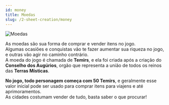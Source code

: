 ```yaml
---
id: money
title: Moedas
slug: /2-sheet-creation/money
---
```


![Moedas](https://fabulas-e-goblins-book.s3-us-west-2.amazonaws.com/criando-seu-personagem/moedas.png)

As moedas são sua forma de comprar e vender itens no jogo. <br/>
Algumas ocasiões e conquistas vão te fazer aumentar sua riqueza no jogo, e outras vão agir no caminho contrário. <br/>
A moeda do jogo é chamada de **Temirs**, e ela foi criada após a criação do **Conselho dos Augúrios**, orgão que representa a união de todos os reinos das **Terras Místicas**.

**No jogo, todo personagem começa com 50 Temirs**, e geralmente esse valor inicial pode ser usado para comprar itens para viajens e até aprimoramentos. <br/>
As cidades costumam vender de tudo, basta saber o que procurar!
